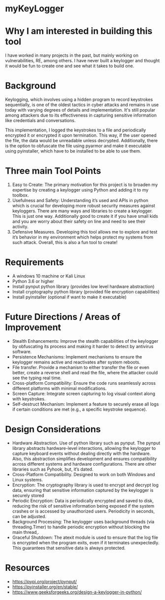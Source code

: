 
# myKeyLogger

# Why I am interested in building this tool
I have worked in many projects in the past, but mainly working on vulnerabilities, RE, among others. I have never built a keylogger and thought it would be fun to create one and see what it takes to build one.

# Background
Keylogging, which involves using a hidden program to record keystrokes sequentially, is one of the oldest tactics in cyber attacks and remains in use today with varying degrees of details and implementation. It's still popular among attackers due to its effectiveness in capturing sensitive information like credentials and conversations.

This implementation, I logged the keystrokes to a file and periodically encrypted it or encrypted it upon termination. This way, if the user opened the file, the data would be unreadable unless decrypted. Additionally, there is the option to obfuscate the file using pyarmor and make it executable using pyinstaller, which have to be installed to be able to use them.

# Three main Tool Points
1. Easy to Create:  The primary motivation for this project is to broaden my expertise by creating a keylogger using Python and adding it to my toolbox.
2. Usefulness and Safety: Understanding it’s used and APIs in python which is crucial for developing more robust security measures against keyloggers. There are many ways and libraries to create a keylogger. This is just one way. Additionally good to create it if you have small kids and you are worry about their safety on line and need to see their activity.
3. Defensive Measures.  Developing this tool allows me to explore and test it’s behavior in my environment which helps protect my systems from such attack. Overall, this is also a fun tool to create!

# Requirements
- A windows 10 machine or Kali Linux
- Python 3.6 or higher
- Install pynput python library (provides low level hardware abstraction)
- Install cryptography python library (provided file encryption capabilities)
- Install pyinstaller (optional if want to make it executable)

# Future Directions / Areas of Improvement
- Stealth Enhancements: Improve the stealth capabilities of the keylogger by obfuscating its process and making it harder to detect by antivirus software.
- Persistence Mechanisms: Implement mechanisms to ensure the keylogger remains active and reactivates after system reboots.
- File transfer. Provide a mechanism to either transfer the file or even better, create a reverse shell and read the file, where the attacker could see the typing real time.
- Cross-platform Compatibility: Ensure the code runs seamlessly across different platforms with minimal modifications.
- Screen Capture: Integrate screen capturing to log visual context along with keystrokes.
- Self-destruct Mechanism: Implement a feature to securely erase all logs if certain conditions are met (e.g., a specific keystroke sequence).

# Design Considerations
- Hardware Abstraction.  Use of python library such as pynput. The pynput library abstracts hardware-level interactions, allowing the keylogger to capture keyboard events without dealing directly with the hardware. Also, this abstraction simplifies development and ensures compatibility across different systems and hardware configurations. There are other libraries such as Pyhook, but, it’s dated.
- Cross-Platform Compatibility.  Designed to work on both Windows and Linux systems.
- Encryption: The cryptography library is used to encrypt and decrypt log data, ensuring that sensitive information captured by the keylogger is securely stored
- Periodic Encryption: Data is periodically encrypted and saved to disk, reducing the risk of sensitive information being exposed if the system crashes or is accessed by unauthorized users. Periodicity in seconds, can be adjusted.
- Background Processing: The keylogger uses background threads (via threading.Timer) to handle periodic encryption without blocking the main thread,.
- Graceful Shutdown: The atexit module is used to ensure that the log file is encrypted when the program exits, even if it terminates unexpectedly. This guarantees that sensitive data is always protected.

# Resources	
- https://pypi.org/project/pynput/
- https://pyinstaller.org/en/stable/
- https://www.geeksforgeeks.org/design-a-keylogger-in-python/

